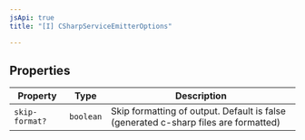 ```yaml
---
jsApi: true
title: "[I] CSharpServiceEmitterOptions"

---
```

## Properties

| Property | Type | Description |
| ------ | ------ | ------ |
| `skip-format?` | `boolean` | Skip formatting of output. Default is false (generated c-sharp files are formatted) |
